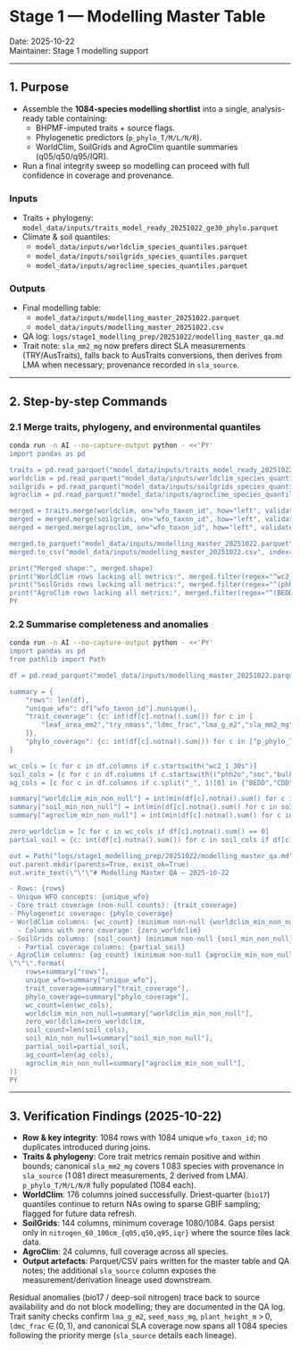 # Stage 1 — Modelling Master Table

Date: 2025-10-22  
Maintainer: Stage 1 modelling support

---

## 1. Purpose
- Assemble the **1084-species modelling shortlist** into a single, analysis-ready table containing:
  - BHPMF-imputed traits + source flags.
  - Phylogenetic predictors (`p_phylo_T/M/L/N/R`).
  - WorldClim, SoilGrids and AgroClim quantile summaries (q05/q50/q95/IQR).
- Run a final integrity sweep so modelling can proceed with full confidence in coverage and provenance.

### Inputs
- Traits + phylogeny: `model_data/inputs/traits_model_ready_20251022_ge30_phylo.parquet`
- Climate & soil quantiles:
  - `model_data/inputs/worldclim_species_quantiles.parquet`
  - `model_data/inputs/soilgrids_species_quantiles.parquet`
  - `model_data/inputs/agroclime_species_quantiles.parquet`

### Outputs
- Final modelling table:
  - `model_data/inputs/modelling_master_20251022.parquet`
  - `model_data/inputs/modelling_master_20251022.csv`
- QA log: `logs/stage1_modelling_prep/20251022/modelling_master_qa.md`
- Trait note: `sla_mm2_mg` now prefers direct SLA measurements (TRY/AusTraits), falls back to AusTraits conversions, then derives from LMA when necessary; provenance recorded in `sla_source`.

---

## 2. Step-by-step Commands

### 2.1 Merge traits, phylogeny, and environmental quantiles
```bash
conda run -n AI --no-capture-output python - <<'PY'
import pandas as pd

traits = pd.read_parquet("model_data/inputs/traits_model_ready_20251022_ge30_phylo.parquet")
worldclim = pd.read_parquet("model_data/inputs/worldclim_species_quantiles.parquet")
soilgrids = pd.read_parquet("model_data/inputs/soilgrids_species_quantiles.parquet")
agroclim = pd.read_parquet("model_data/inputs/agroclime_species_quantiles.parquet")

merged = traits.merge(worldclim, on="wfo_taxon_id", how="left", validate="one_to_one")
merged = merged.merge(soilgrids, on="wfo_taxon_id", how="left", validate="one_to_one")
merged = merged.merge(agroclim, on="wfo_taxon_id", how="left", validate="one_to_one")

merged.to_parquet("model_data/inputs/modelling_master_20251022.parquet", index=False)
merged.to_csv("model_data/inputs/modelling_master_20251022.csv", index=False)

print("Merged shape:", merged.shape)
print("WorldClim rows lacking all metrics:", merged.filter(regex="^wc2_1_30s").isna().all(axis=1).sum())
print("SoilGrids rows lacking all metrics:", merged.filter(regex="^(phh2o|soc|bulk|cfvo|cec|nitrogen|clay|sand|silt)").isna().all(axis=1).sum())
print("AgroClim rows lacking all metrics:", merged.filter(regex="^(BEDD|CDD|GDD|GSL|FROSTD|PREC|PET|VAP|RAD|SPP)").isna().all(axis=1).sum())
PY
```

### 2.2 Summarise completeness and anomalies
```bash
conda run -n AI --no-capture-output python - <<'PY'
import pandas as pd
from pathlib import Path

df = pd.read_parquet("model_data/inputs/modelling_master_20251022.parquet")

summary = {
    "rows": len(df),
    "unique_wfo": df["wfo_taxon_id"].nunique(),
    "trait_coverage": {c: int(df[c].notna().sum()) for c in [
        "leaf_area_mm2","try_nmass","ldmc_frac","lma_g_m2","sla_mm2_mg","seed_mass_mg","plant_height_m"
    ]},
    "phylo_coverage": {c: int(df[c].notna().sum()) for c in ["p_phylo_T","p_phylo_M","p_phylo_L","p_phylo_N","p_phylo_R"]},
}

wc_cols = [c for c in df.columns if c.startswith("wc2_1_30s")]
soil_cols = [c for c in df.columns if c.startswith(("phh2o","soc","bulk","cfvo","cec","nitrogen","clay","sand","silt"))]
ag_cols = [c for c in df.columns if c.split("_", 1)[0] in {"BEDD","CDD","GDD","GSL","FROSTD","PREC","PET","VAP","RAD","SPP"}]

summary["worldclim_min_non_null"] = int(min(df[c].notna().sum() for c in wc_cols))
summary["soil_min_non_null"] = int(min(df[c].notna().sum() for c in soil_cols))
summary["agroclim_min_non_null"] = int(min(df[c].notna().sum() for c in ag_cols))

zero_worldclim = [c for c in wc_cols if df[c].notna().sum() == 0]
partial_soil = {c: int(df[c].notna().sum()) for c in soil_cols if df[c].notna().sum() < len(df)}

out = Path("logs/stage1_modelling_prep/20251022/modelling_master_qa.md")
out.parent.mkdir(parents=True, exist_ok=True)
out.write_text(\"\"\"# Modelling Master QA — 2025-10-22

- Rows: {rows}
- Unique WFO concepts: {unique_wfo}
- Core trait coverage (non-null counts): {trait_coverage}
- Phylogenetic coverage: {phylo_coverage}
- WorldClim columns: {wc_count} (minimum non-null {worldclim_min_non_null})
  - Columns with zero coverage: {zero_worldclim}
- SoilGrids columns: {soil_count} (minimum non-null {soil_min_non_null})
  - Partial coverage columns: {partial_soil}
- AgroClim columns: {ag_count} (minimum non-null {agroclim_min_non_null})
\"\"\".format(
    rows=summary["rows"],
    unique_wfo=summary["unique_wfo"],
    trait_coverage=summary["trait_coverage"],
    phylo_coverage=summary["phylo_coverage"],
    wc_count=len(wc_cols),
    worldclim_min_non_null=summary["worldclim_min_non_null"],
    zero_worldclim=zero_worldclim,
    soil_count=len(soil_cols),
    soil_min_non_null=summary["soil_min_non_null"],
    partial_soil=partial_soil,
    ag_count=len(ag_cols),
    agroclim_min_non_null=summary["agroclim_min_non_null"],
))
PY
```

---

## 3. Verification Findings (2025-10-22)
- **Row & key integrity**: 1084 rows with 1084 unique `wfo_taxon_id`; no duplicates introduced during joins.
- **Traits & phylogeny**: Core trait metrics remain positive and within bounds; canonical `sla_mm2_mg` covers 1 083 species with provenance in `sla_source` (1 081 direct measurements, 2 derived from LMA). `p_phylo_T/M/L/N/R` fully populated (1084 each).
- **WorldClim**: 176 columns joined successfully. Driest-quarter (`bio17`) quantiles continue to return NAs owing to sparse GBIF sampling; flagged for future data refresh.
- **SoilGrids**: 144 columns, minimum coverage 1080/1084. Gaps persist only in `nitrogen_60_100cm_{q05,q50,q95,iqr}` where the source tiles lack data.
- **AgroClim**: 24 columns, full coverage across all species.
- **Output artefacts**: Parquet/CSV pairs written for the master table and QA notes; the additional `sla_source` column exposes the measurement/derivation lineage used downstream.

Residual anomalies (bio17 / deep-soil nitrogen) trace back to source availability and do not block modelling; they are documented in the QA log. Trait sanity checks confirm `lma_g_m2`, `seed_mass_mg`, `plant_height_m` > 0, `ldmc_frac` ∈ (0, 1), and canonical SLA coverage now spans all 1 084 species following the priority merge (`sla_source` details each lineage).
